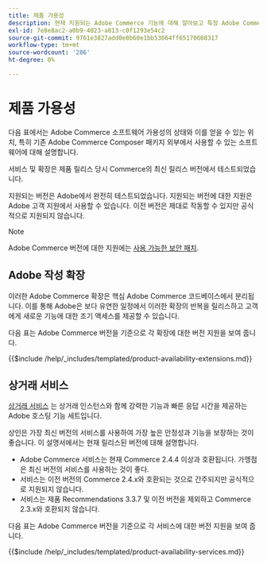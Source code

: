 ```yaml
---
title: 제품 가용성
description: 현재 지원되는 Adobe Commerce 기능에 대해 알아보고 특정 Adobe Commerce 릴리스와의 호환성을 확인합니다.
exl-id: 7e8e8ac2-a0b9-4023-a813-c0f1293e54c2
source-git-commit: 9761e3827add0e8b60e1bb53664ff65170608317
workflow-type: tm+mt
source-wordcount: '286'
ht-degree: 0%

---
```


# 제품 가용성

다음 표에서는 Adobe Commerce 소프트웨어 가용성의 상태와 이를 얻을 수 있는 위치, 특히 기존 Adobe Commerce Composer 패키지 외부에서 사용할 수 있는 소프트웨어에 대해 설명합니다.

서비스 및 확장은 제품 릴리스 당시 Commerce의 최신 릴리스 버전에서 테스트되었습니다.

지원되는 버전은 Adobe에서 완전히 테스트되었습니다. 지원되는 버전에 대한 지원은 Adobe 고객 지원에서 사용할 수 있습니다. 이전 버전은 제대로 작동할 수 있지만 공식적으로 지원되지 않습니다.

>[!NOTE]
>
>Adobe Commerce 버전에 대한 지원에는 [사용 가능한 보안 패치](versions.md).

## Adobe 작성 확장

이러한 Adobe Commerce 확장은 핵심 Adobe Commerce 코드베이스에서 분리됩니다. 이를 통해 Adobe은 보다 유연한 일정에서 이러한 확장의 반복을 릴리스하고 고객에게 새로운 기능에 대한 조기 액세스를 제공할 수 있습니다.

다음 표는 Adobe Commerce 버전을 기준으로 각 확장에 대한 버전 지원을 보여 줍니다.

{{$include /help/_includes/templated/product-availability-extensions.md}}

## 상거래 서비스

[상거래 서비스](https://experienceleague.adobe.com/docs/commerce-merchant-services/user-guides/home.html) 는 상거래 인스턴스와 함께 강력한 기능과 빠른 응답 시간을 제공하는 Adobe 호스팅 기능 세트입니다.

상인은 가장 최신 버전의 서비스를 사용하여 가장 높은 안정성과 기능을 보장하는 것이 좋습니다. 이 설명서에서는 현재 릴리스된 버전에 대해 설명합니다.

* Adobe Commerce 서비스는 현재 Commerce 2.4.4 이상과 호환됩니다. 가맹점은 최신 버전의 서비스를 사용하는 것이 좋다.
* 서비스는 이전 버전의 Commerce 2.4.x와 호환되는 것으로 간주되지만 공식적으로 지원되지 않습니다.
* 서비스는 제품 Recommendations 3.3.7 및 이전 버전을 제외하고 Commerce 2.3.x와 호환되지 않습니다.

다음 표는 Adobe Commerce 버전을 기준으로 각 서비스에 대한 버전 지원을 보여 줍니다.

{{$include /help/_includes/templated/product-availability-services.md}}
